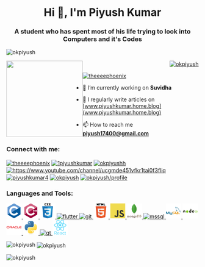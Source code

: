 <h1 align="center">Hi 👋, I'm Piyush Kumar</h1>
<h3 align="center">A student who has spent most of his life trying to look into Computers and it's Codes</h3>

<p align="left"> <img src="https://komarev.com/ghpvc/?username=okpiyush&label=Profile%20views&color=0e75b6&style=flat" alt="okpiyush" /> </p>

<p align="right"><img src="https://media.giphy.com/media/3o7WTL4qQCbbLLV2Pm/giphy.gif" align="left" height="200px" width="200px"> <a href="https://github.com/ryo-ma/github-profile-trophy"><img src="https://github-profile-trophy.vercel.app/?username=okpiyush" alt="okpiyush" /></a> </p>

<p align="left"> <a href="https://twitter.com/theeeephoenix" target="blank"><img src="https://img.shields.io/twitter/follow/theeeephoenix?logo=twitter&style=for-the-badge" alt="theeeephoenix" /></a> </p>

- 🔭 I’m currently working on **Suvidha**

- 📝 I regularly write articles on [www.piyushkumar.home.blog](www.piyushkumar.home.blog)

- 📫 How to reach me **piyush17400@gmail.com**

<h3 align="left">Connect with me:</h3>
<p align="left">
<a href="https://twitter.com/theeeephoenix" target="blank"><img align="center" src="https://raw.githubusercontent.com/rahuldkjain/github-profile-readme-generator/master/src/images/icons/Social/twitter.svg" alt="theeeephoenix" height="30" width="40" /></a>
<a href="https://linkedin.com/in/1piyushkumar" target="blank"><img align="center" src="https://raw.githubusercontent.com/rahuldkjain/github-profile-readme-generator/master/src/images/icons/Social/linked-in-alt.svg" alt="1piyushkumar" height="30" width="40" /></a>
<a href="https://instagram.com/okpiyushh" target="blank"><img align="center" src="https://raw.githubusercontent.com/rahuldkjain/github-profile-readme-generator/master/src/images/icons/Social/instagram.svg" alt="okpiyushh" height="30" width="40" /></a>
<a href="https://www.youtube.com/c/https://www.youtube.com/channel/ucgmde451vfkr1tai0f3fliq" target="blank"><img align="center" src="https://raw.githubusercontent.com/rahuldkjain/github-profile-readme-generator/master/src/images/icons/Social/youtube.svg" alt="https://www.youtube.com/channel/ucgmde451vfkr1tai0f3fliq" height="30" width="40" /></a>
<a href="https://www.codechef.com/users/piyushkumar4" target="blank"><img align="center" src="https://cdn.jsdelivr.net/npm/simple-icons@3.1.0/icons/codechef.svg" alt="piyushkumar4" height="30" width="40" /></a>
<a href="https://www.leetcode.com/okpiyush" target="blank"><img align="center" src="https://raw.githubusercontent.com/rahuldkjain/github-profile-readme-generator/master/src/images/icons/Social/leet-code.svg" alt="okpiyush" height="30" width="40" /></a>
<a href="https://auth.geeksforgeeks.org/user/okpiyush/profile" target="blank"><img align="center" src="https://raw.githubusercontent.com/rahuldkjain/github-profile-readme-generator/master/src/images/icons/Social/geeks-for-geeks.svg" alt="okpiyush/profile" height="30" width="40" /></a>
</p>

<h3 align="left">Languages and Tools:</h3>
<p align="left"> <a href="https://www.cprogramming.com/" target="_blank" rel="noreferrer"> <img src="https://raw.githubusercontent.com/devicons/devicon/master/icons/c/c-original.svg" alt="c" width="40" height="40"/> </a> <a href="https://www.w3schools.com/cpp/" target="_blank" rel="noreferrer"> <img src="https://raw.githubusercontent.com/devicons/devicon/master/icons/cplusplus/cplusplus-original.svg" alt="cplusplus" width="40" height="40"/> </a> <a href="https://www.w3schools.com/css/" target="_blank" rel="noreferrer"> <img src="https://raw.githubusercontent.com/devicons/devicon/master/icons/css3/css3-original-wordmark.svg" alt="css3" width="40" height="40"/> </a> <a href="https://flutter.dev" target="_blank" rel="noreferrer"> <img src="https://www.vectorlogo.zone/logos/flutterio/flutterio-icon.svg" alt="flutter" width="40" height="40"/> </a> <a href="https://git-scm.com/" target="_blank" rel="noreferrer"> <img src="https://www.vectorlogo.zone/logos/git-scm/git-scm-icon.svg" alt="git" width="40" height="40"/> </a> <a href="https://www.w3.org/html/" target="_blank" rel="noreferrer"> <img src="https://raw.githubusercontent.com/devicons/devicon/master/icons/html5/html5-original-wordmark.svg" alt="html5" width="40" height="40"/> </a> <a href="https://developer.mozilla.org/en-US/docs/Web/JavaScript" target="_blank" rel="noreferrer"> <img src="https://raw.githubusercontent.com/devicons/devicon/master/icons/javascript/javascript-original.svg" alt="javascript" width="40" height="40"/> </a> <a href="https://www.mongodb.com/" target="_blank" rel="noreferrer"> <img src="https://raw.githubusercontent.com/devicons/devicon/master/icons/mongodb/mongodb-original-wordmark.svg" alt="mongodb" width="40" height="40"/> </a> <a href="https://www.microsoft.com/en-us/sql-server" target="_blank" rel="noreferrer"> <img src="https://www.svgrepo.com/show/303229/microsoft-sql-server-logo.svg" alt="mssql" width="40" height="40"/> </a> <a href="https://www.mysql.com/" target="_blank" rel="noreferrer"> <img src="https://raw.githubusercontent.com/devicons/devicon/master/icons/mysql/mysql-original-wordmark.svg" alt="mysql" width="40" height="40"/> </a> <a href="https://nodejs.org" target="_blank" rel="noreferrer"> <img src="https://raw.githubusercontent.com/devicons/devicon/master/icons/nodejs/nodejs-original-wordmark.svg" alt="nodejs" width="40" height="40"/> </a> <a href="https://www.oracle.com/" target="_blank" rel="noreferrer"> <img src="https://raw.githubusercontent.com/devicons/devicon/master/icons/oracle/oracle-original.svg" alt="oracle" width="40" height="40"/> </a> <a href="https://www.python.org" target="_blank" rel="noreferrer"> <img src="https://raw.githubusercontent.com/devicons/devicon/master/icons/python/python-original.svg" alt="python" width="40" height="40"/> </a> <a href="https://www.qt.io/" target="_blank" rel="noreferrer"> <img src="https://upload.wikimedia.org/wikipedia/commons/0/0b/Qt_logo_2016.svg" alt="qt" width="40" height="40"/> </a> <a href="https://reactjs.org/" target="_blank" rel="noreferrer"> <img src="https://raw.githubusercontent.com/devicons/devicon/master/icons/react/react-original-wordmark.svg" alt="react" width="40" height="40"/> </a> </p>

<p><img align="left" src="https://github-readme-stats.vercel.app/api/top-langs?username=okpiyush&show_icons=true&locale=en&layout=compact" alt="okpiyush" /></p>

<p>&nbsp;<img align="center" src="https://github-readme-stats.vercel.app/api?username=okpiyush&show_icons=true&locale=en" alt="okpiyush" /></p>

<p><img align="center" src="https://github-readme-streak-stats.herokuapp.com/?user=okpiyush&" alt="okpiyush" /></p>
